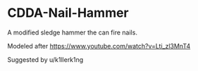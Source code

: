 # CDDA-Nail-Hammer
A modified sledge hammer the can fire nails.

Modeled after https://www.youtube.com/watch?v=Lti_zl3MnT4

Suggested by u/k1llerk1ng
